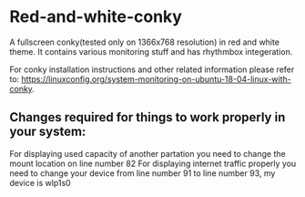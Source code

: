 # Red-and-white-conky
A fullscreen conky(tested only on 1366x768 resolution) in red and white theme. It contains various monitoring stuff and has rhythmbox integeration.

For conky installation instructions and other related information please refer to: https://linuxconfig.org/system-monitoring-on-ubuntu-18-04-linux-with-conky.

Changes required for things to work properly in your system:
-------------------------------------------------------------
For displaying used capacity of another partation you need to change the mount location on line number 82
For displaying internet traffic properly you need to change your device from line number 91 to line number 93, my device is wlp1s0
